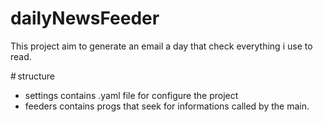 # dailyNewsFeeder
This project aim to generate an email a day that check everything i use to read.

# structure 
- settings contains .yaml file for configure the project
- feeders contains progs that seek for informations called by the main.

